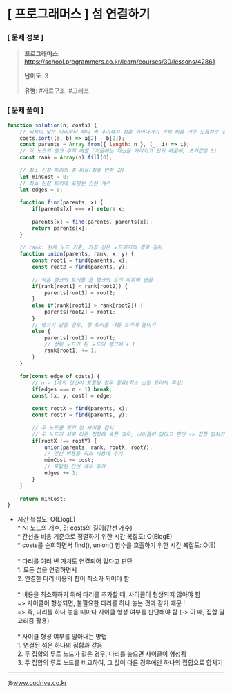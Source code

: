 # [ 프로그래머스 ] 섬 연결하기

### [ 문제 정보 ]
> **프로그래머스**: https://school.programmers.co.kr/learn/courses/30/lessons/42861
> 
> **난이도**: 3
>
> **유형**: #자료구조, #그래프


### [ 문제 풀이 ]
```JavaScript
function solution(n, costs) {
    // 비용이 낮은 다리부터 하나 씩 추가해서 섬을 이어나가기 위해 비율 기준 오름차순 정렬
    costs.sort((a, b) => a[2] - b[2]);
    const parents = Array.from({ length: n }, (_, i) => i);
    // 각 노드의 랭크 추적 배열 (처음에는 자신을 가리키고 있기 때문에, 초기값은 0)
    const rank = Array(n).fill(0);
    
    // 최소 신장 트리의 총 비용(최종 반환 값)
    let minCost = 0;
    // 최소 신장 트리에 포함된 간선 개수
    let edges = 0;
    
    function find(parents, x) {
        if(parents[x] === x) return x;
        
        parents[x] = find(parents, parents[x]);
        return parents[x];
    }
    
    // rank: 현재 노드 기준, 가장 깊은 노드까지의 경로 길이
    function union(parents, rank, x, y) {
        const root1 = find(parents, x);
        const root2 = find(parents, y);
        
        // 작은 랭크의 트리를 큰 랭크의 트리 하위에 연결
        if(rank[root1] < rank[root2]) {
            parents[root1] = root2;
        }
        else if(rank[root1] > rank[root2]) {
            parents[root2] = root1;
        }
        // 랭크가 같은 경우, 한 트리를 다른 트리에 붙이기
        else {
            parents[root2] = root1;
            // 상위 노드가 된 노드의 랭크에 + 1
            rank[root1] += 1;
        }
    }
    
    for(const edge of costs) {
        // n - 1개의 간선이 포함된 경우 종료(최소 신장 트리의 특성)
        if(edges === n - 1) break;
        const [x, y, cost] = edge;
        
        const rootX = find(parents, x);
        const rootY = find(parents, y);
        
        // 두 노드를 잇기 전 사이클 검사
        // 두 노드가 서로 다른 집합에 속한 경우, 사이클이 없다고 판단 -> 집합 합치기
        if(rootX !== rootY) {
            union(parents, rank, rootX, rootY);
            // 간선 비용을 최소 비용에 추가
            minCost += cost;
            // 포함된 간선 개수 추가
            edges += 1;
        }
    }
    
    return minCost;
}
```
* 시간 복잡도: O(ElogE)<br>* N: 노드의 개수, E: costs의 길이(간선 개수)<br>* 간선을 비용 기준으로 정렬하기 위한 시간 복잡도: O(ElogE)<br>* costs를 순회하면서 find(), union() 함수를 호출하기 위한 시간 복잡도: O(E)<br><br>* 다리를 여러 번 가쳐도 연결되어 있다고 판단<br>1. 모든 섬을 연결하면서<br>2. 연결한 다리 비용의 합이 최소가 되어야 함<br><br>* 비용을 최소화하기 위해 다리를 추가할 때, 사이클이 형성되지 않아야 함<br>=> 사이클이 형성되면, 불필요한 다리를 하나 놓는 것과 같기 때문 !<br>=> 즉, 다리를 하나 놓을 때마다 사이클 형성 여부를 판단해야 함 (-> 이 때, 집합 알고리즘 활용)<br><br>* 사이클 형성 여부를 알아내는 방법<br>1. 연결된 섬은 하나의 집합과 같음<br>2. 두 집합의 루트 노드가 같은 경우, 다리를 놓으면 사이클이 형성됨<br>3. 두 집합의 루트 노드를 비교하여, 그 값이 다른 경우에만 하나의 집합으로 합치기


---
@www.codrive.co.kr